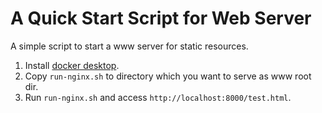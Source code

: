 # A Quick Start Script for Web Server

A simple script to start a www server for static resources.

1. Install [docker desktop](https://www.docker.com/products/docker-desktop/).
2. Copy `run-nginx.sh` to directory which you want to serve as www root dir.
3. Run `run-nginx.sh` and access `http://localhost:8000/test.html`.
